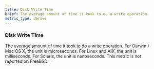 ```yaml
---
title: Disk Write Time
brief: The average amount of time it took to do a write operation. 
metric_type: derive
---
```

### Disk Write Time

The average amount of time it took to do a write operation.  For Darwin / Mac OS X, the unit is microseconds.  For Linux and AIX, the unit is milliseconds.  For Solaris, the unit is nanoseconds.  This metric is not reported on FreeBSD.
